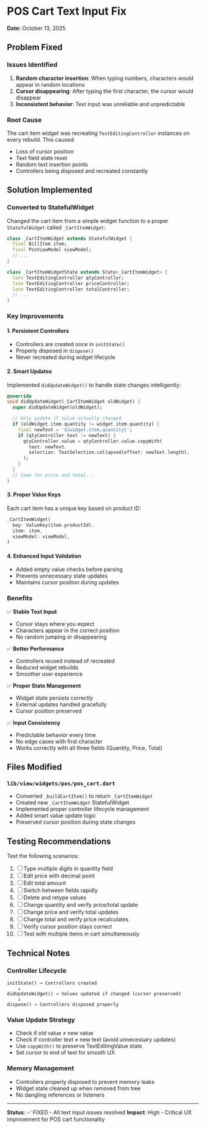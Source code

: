 # POS Cart Text Input Fix

**Date:** October 13, 2025

## Problem Fixed

### Issues Identified
1. **Random character insertion**: When typing numbers, characters would appear in random locations
2. **Cursor disappearing**: After typing the first character, the cursor would disappear
3. **Inconsistent behavior**: Text input was unreliable and unpredictable

### Root Cause
The cart item widget was recreating `TextEditingController` instances on every rebuild. This caused:
- Loss of cursor position
- Text field state reset
- Random text insertion points
- Controllers being disposed and recreated constantly

## Solution Implemented

### Converted to StatefulWidget
Changed the cart item from a simple widget function to a proper `StatefulWidget` called `_CartItemWidget`:

```dart
class _CartItemWidget extends StatefulWidget {
  final BillItem item;
  final PosViewModel viewModel;
  // ...
}

class _CartItemWidgetState extends State<_CartItemWidget> {
  late TextEditingController qtyController;
  late TextEditingController priceController;
  late TextEditingController totalController;
  // ...
}
```

### Key Improvements

#### 1. **Persistent Controllers**
- Controllers are created once in `initState()`
- Properly disposed in `dispose()`
- Never recreated during widget lifecycle

#### 2. **Smart Updates**
Implemented `didUpdateWidget()` to handle state changes intelligently:
```dart
@override
void didUpdateWidget(_CartItemWidget oldWidget) {
  super.didUpdateWidget(oldWidget);

  // Only update if value actually changed
  if (oldWidget.item.quantity != widget.item.quantity) {
    final newText = '${widget.item.quantity}';
    if (qtyController.text != newText) {
      qtyController.value = qtyController.value.copyWith(
        text: newText,
        selection: TextSelection.collapsed(offset: newText.length),
      );
    }
  }
  // Same for price and total...
}
```

#### 3. **Proper Value Keys**
Each cart item has a unique key based on product ID:
```dart
_CartItemWidget(
  key: ValueKey(item.productId),
  item: item,
  viewModel: viewModel,
)
```

#### 4. **Enhanced Input Validation**
- Added empty value checks before parsing
- Prevents unnecessary state updates
- Maintains cursor position during updates

### Benefits

✅ **Stable Text Input**
- Cursor stays where you expect
- Characters appear in the correct position
- No random jumping or disappearing

✅ **Better Performance**
- Controllers reused instead of recreated
- Reduced widget rebuilds
- Smoother user experience

✅ **Proper State Management**
- Widget state persists correctly
- External updates handled gracefully
- Cursor position preserved

✅ **Input Consistency**
- Predictable behavior every time
- No edge cases with first character
- Works correctly with all three fields (Quantity, Price, Total)

## Files Modified

### `lib/view/widgets/pos/pos_cart.dart`
- Converted `_buildCartItem()` to return `_CartItemWidget`
- Created new `_CartItemWidget` StatefulWidget
- Implemented proper controller lifecycle management
- Added smart value update logic
- Preserved cursor position during state changes

## Testing Recommendations

Test the following scenarios:
1. ☐ Type multiple digits in quantity field
2. ☐ Edit price with decimal point
3. ☐ Edit total amount
4. ☐ Switch between fields rapidly
5. ☐ Delete and retype values
6. ☐ Change quantity and verify price/total update
7. ☐ Change price and verify total updates
8. ☐ Change total and verify price recalculates
9. ☐ Verify cursor position stays correct
10. ☐ Test with multiple items in cart simultaneously

## Technical Notes

### Controller Lifecycle
```
initState() → Controllers created
    ↓
didUpdateWidget() → Values updated if changed (cursor preserved)
    ↓
dispose() → Controllers disposed properly
```

### Value Update Strategy
- Check if old value ≠ new value
- Check if controller text ≠ new text (avoid unnecessary updates)
- Use `copyWith()` to preserve TextEditingValue state
- Set cursor to end of text for smooth UX

### Memory Management
- Controllers properly disposed to prevent memory leaks
- Widget state cleaned up when removed from tree
- No dangling references or listeners

---

**Status**: ✅ FIXED - All text input issues resolved
**Impact**: High - Critical UX improvement for POS cart functionality
